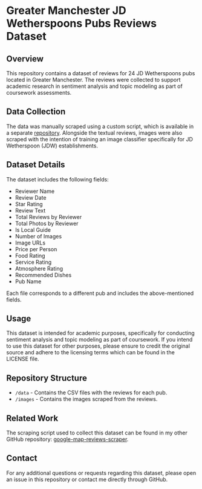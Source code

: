 # Greater Manchester JD Wetherspoons Pubs Reviews Dataset

## Overview
This repository contains a dataset of reviews for 24 JD Wetherspoons pubs located in Greater Manchester. The reviews were collected to support academic research in sentiment analysis and topic modeling as part of coursework assessments.

## Data Collection
The data was manually scraped using a custom script, which is available in a separate [repository](https://github.com/timadeg/google-map-reviews-scraper). Alongside the textual reviews, images were also scraped with the intention of training an image classifier specifically for JD Wetherspoon (JDW) establishments.

## Dataset Details
The dataset includes the following fields:
- Reviewer Name
- Review Date
- Star Rating
- Review Text
- Total Reviews by Reviewer
- Total Photos by Reviewer
- Is Local Guide
- Number of Images
- Image URLs
- Price per Person
- Food Rating
- Service Rating
- Atmosphere Rating
- Recommended Dishes
- Pub Name

Each file corresponds to a different pub and includes the above-mentioned fields.

## Usage
This dataset is intended for academic purposes, specifically for conducting sentiment analysis and topic modeling as part of coursework. If you intend to use this dataset for other purposes, please ensure to credit the original source and adhere to the licensing terms which can be found in the LICENSE file.

## Repository Structure
- `/data` - Contains the CSV files with the reviews for each pub.
- `/images` - Contains the images scraped from the reviews.

## Related Work
The scraping script used to collect this dataset can be found in my other GitHub repository: [google-map-reviews-scraper](https://github.com/timadeg/google-map-reviews-scraper).

## Contact
For any additional questions or requests regarding this dataset, please open an issue in this repository or contact me directly through GitHub.
